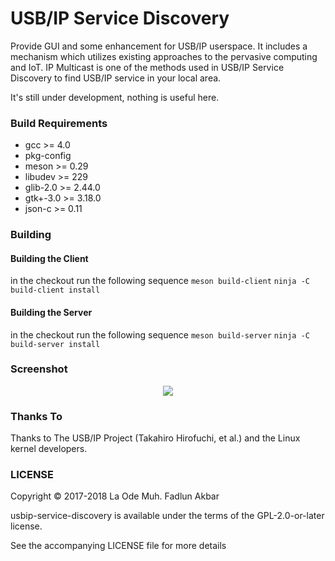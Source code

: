 # USB/IP Service Discovery
Provide GUI and some enhancement for USB/IP userspace. It includes a mechanism
which utilizes existing approaches to the pervasive computing and IoT. IP Multicast
is one of the methods used in USB/IP Service Discovery to find USB/IP service in your local area.

It's still under development, nothing is useful here.

### Build Requirements
- gcc >= 4.0
- pkg-config
- meson >= 0.29
- libudev >= 229
- glib-2.0 >= 2.44.0
- gtk+-3.0 >= 3.18.0
- json-c >= 0.11

### Building
#### Building the Client
in the checkout run the following sequence
`meson build-client`
`ninja -C build-client install`

#### Building the Server
in the checkout run the following sequence
`meson build-server`
`ninja -C build-server install`


### Screenshot

<p align=center>
    <img src="https://github.com/alunux/usbip-gui-utils/raw/master/.github/screenshots/main.png">
</p>

### Thanks To
Thanks to The USB/IP Project (Takahiro Hirofuchi, et al.) and the Linux kernel developers.

### LICENSE
Copyright © 2017-2018 La Ode Muh. Fadlun Akbar

usbip-service-discovery is available under the terms of the GPL-2.0-or-later license.

See the accompanying LICENSE file for more details
